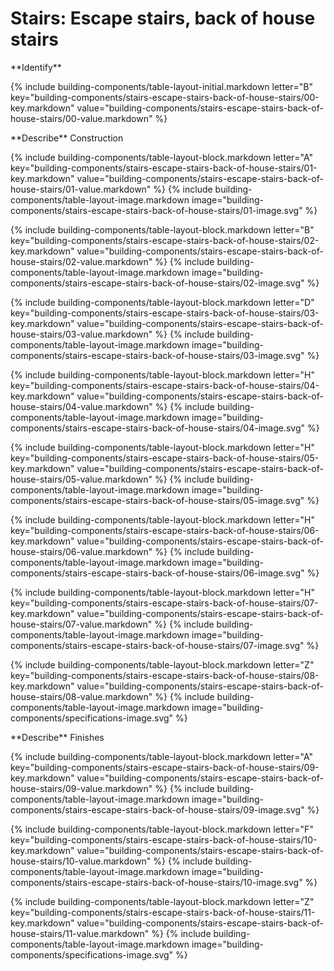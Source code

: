 <div data-role="collapsible" data-inset="false">
<h1 class="cart-collapsible-div">Stairs: Escape stairs, back of house stairs</h1>

<dl>


<div markdown="1" class="building-components-title">
<span class="caps">**Identify**</span>
</div>

{% include building-components/table-layout-initial.markdown letter="B" key="building-components/stairs-escape-stairs-back-of-house-stairs/00-key.markdown" value="building-components/stairs-escape-stairs-back-of-house-stairs/00-value.markdown" %}

<div markdown="1" class="building-components-title">
<span class="caps">**Describe** Construction</span>
</div>

{% include building-components/table-layout-block.markdown letter="A" key="building-components/stairs-escape-stairs-back-of-house-stairs/01-key.markdown" value="building-components/stairs-escape-stairs-back-of-house-stairs/01-value.markdown" %}
{% include building-components/table-layout-image.markdown image="building-components/stairs-escape-stairs-back-of-house-stairs/01-image.svg" %}

{% include building-components/table-layout-block.markdown letter="B" key="building-components/stairs-escape-stairs-back-of-house-stairs/02-key.markdown" value="building-components/stairs-escape-stairs-back-of-house-stairs/02-value.markdown"  %}
{% include building-components/table-layout-image.markdown image="building-components/stairs-escape-stairs-back-of-house-stairs/02-image.svg" %}

{% include building-components/table-layout-block.markdown letter="D" key="building-components/stairs-escape-stairs-back-of-house-stairs/03-key.markdown" value="building-components/stairs-escape-stairs-back-of-house-stairs/03-value.markdown"  %}
{% include building-components/table-layout-image.markdown image="building-components/stairs-escape-stairs-back-of-house-stairs/03-image.svg" %}

{% include building-components/table-layout-block.markdown letter="H" key="building-components/stairs-escape-stairs-back-of-house-stairs/04-key.markdown" value="building-components/stairs-escape-stairs-back-of-house-stairs/04-value.markdown"  %}
{% include building-components/table-layout-image.markdown image="building-components/stairs-escape-stairs-back-of-house-stairs/04-image.svg" %}

{% include building-components/table-layout-block.markdown letter="H" key="building-components/stairs-escape-stairs-back-of-house-stairs/05-key.markdown" value="building-components/stairs-escape-stairs-back-of-house-stairs/05-value.markdown"  %}
{% include building-components/table-layout-image.markdown image="building-components/stairs-escape-stairs-back-of-house-stairs/05-image.svg" %}

{% include building-components/table-layout-block.markdown letter="H" key="building-components/stairs-escape-stairs-back-of-house-stairs/06-key.markdown" value="building-components/stairs-escape-stairs-back-of-house-stairs/06-value.markdown"  %}
{% include building-components/table-layout-image.markdown image="building-components/stairs-escape-stairs-back-of-house-stairs/06-image.svg" %}

{% include building-components/table-layout-block.markdown letter="H" key="building-components/stairs-escape-stairs-back-of-house-stairs/07-key.markdown" value="building-components/stairs-escape-stairs-back-of-house-stairs/07-value.markdown"  %}
{% include building-components/table-layout-image.markdown image="building-components/stairs-escape-stairs-back-of-house-stairs/07-image.svg" %}

{% include building-components/table-layout-block.markdown letter="Z" key="building-components/stairs-escape-stairs-back-of-house-stairs/08-key.markdown" value="building-components/stairs-escape-stairs-back-of-house-stairs/08-value.markdown"  %}
{% include building-components/table-layout-image.markdown image="building-components/specifications-image.svg" %}

<div markdown="1" class="building-components-title">
<span class="caps">**Describe** Finishes</span>
</div>

{% include building-components/table-layout-block.markdown letter="A" key="building-components/stairs-escape-stairs-back-of-house-stairs/09-key.markdown" value="building-components/stairs-escape-stairs-back-of-house-stairs/09-value.markdown"  %}
{% include building-components/table-layout-image.markdown image="building-components/stairs-escape-stairs-back-of-house-stairs/09-image.svg" %}

{% include building-components/table-layout-block.markdown letter="F" key="building-components/stairs-escape-stairs-back-of-house-stairs/10-key.markdown" value="building-components/stairs-escape-stairs-back-of-house-stairs/10-value.markdown"  %}
{% include building-components/table-layout-image.markdown image="building-components/stairs-escape-stairs-back-of-house-stairs/10-image.svg" %}

{% include building-components/table-layout-block.markdown letter="Z" key="building-components/stairs-escape-stairs-back-of-house-stairs/11-key.markdown" value="building-components/stairs-escape-stairs-back-of-house-stairs/11-value.markdown"  %}
{% include building-components/table-layout-image.markdown image="building-components/specifications-image.svg" %}

</dl>
</div>